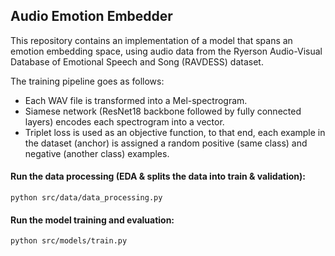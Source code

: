 ## Audio Emotion Embedder
This repository contains an implementation of a model that spans an emotion embedding space, using audio data from the
Ryerson Audio-Visual Database of Emotional Speech and Song (RAVDESS) dataset.

The training pipeline goes as follows:
* Each WAV file is transformed into a Mel-spectrogram.
* Siamese network (ResNet18 backbone followed by fully connected layers) encodes each spectrogram into a vector.
* Triplet loss is used as an objective function, to that end, each example in the dataset (anchor) is assigned a random positive (same class) and negative (another class) examples.

#### Run the data processing (EDA & splits the data into train & validation):
`python src/data/data_processing.py `

#### Run the model training and evaluation:
`python src/models/train.py `